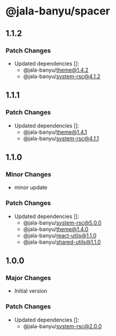 # @jala-banyu/spacer

## 1.1.2

### Patch Changes

- Updated dependencies []:
  - @jala-banyu/theme@1.4.2
  - @jala-banyu/system-rsc@4.1.2

## 1.1.1

### Patch Changes

- Updated dependencies []:
  - @jala-banyu/theme@1.4.1
  - @jala-banyu/system-rsc@4.1.1

## 1.1.0

### Minor Changes

- minor update

### Patch Changes

- Updated dependencies []:
  - @jala-banyu/system-rsc@5.0.0
  - @jala-banyu/theme@1.4.0
  - @jala-banyu/react-utils@1.1.0
  - @jala-banyu/shared-utils@1.1.0

## 1.0.0

### Major Changes

- Initial version

### Patch Changes

- Updated dependencies []:
  - @jala-banyu/system-rsc@2.0.0
